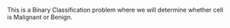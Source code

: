 This is a Binary Classification problem where we will determine whether cell is  Malignant or Benign.
